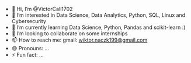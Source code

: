 - 👋 Hi, I’m @VictorCali1702
- 👀 I’m interested in Data Science, Data Analytics, Python, SQL, Linux and Cybersecurity
- 🌱 I’m currently learning Data Science, Python, Pandas and scikit-learn :)
- 💞️ I’m looking to collaborate on some internships 
- 📫 How to reach me: gmail: wiktor.naczk199@gmail.com
- 😄 Pronouns: ...
- ⚡ Fun fact: ...

<!---
VictorCali1702/VictorCali1702 is a ✨ special ✨ repository because its `README.md` (this file) appears on your GitHub profile.
You can click the Preview link to take a look at your changes.
--->
